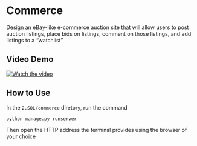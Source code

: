 # Commerce

Design an eBay-like e-commerce auction site that will allow users to post auction listings, place bids on listings, comment on those listings, and add listings to a “watchlist”

## Video Demo

[![Watch the video](https://img.youtube.com/vi/BiOnZ1Zgw74/default.jpg)](https://youtu.be/BiOnZ1Zgw74)

## How to Use

In the `2.SQL/commerce` diretory, run the command

`python manage.py runserver`

Then open the HTTP address the terminal provides using the browser of your choice